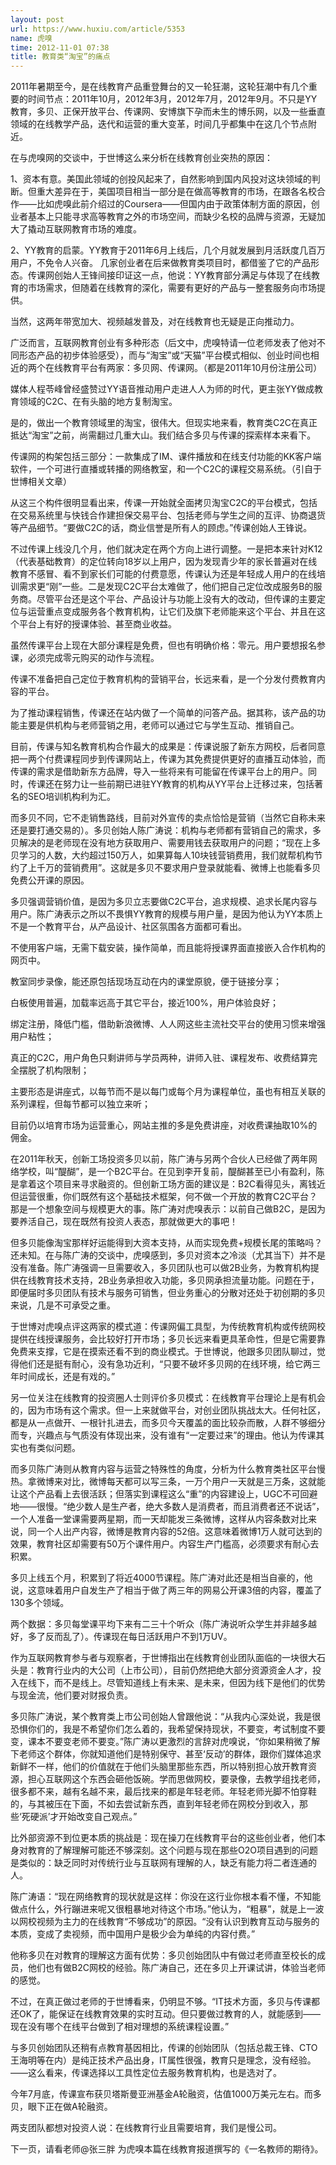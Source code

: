 ```yaml
---
layout: post
url: https://www.huxiu.com/article/5353
name: 虎嗅
time: 2012-11-01 07:38
title: 教育类“淘宝”的痛点
---
```

2011年暑期至今，是在线教育产品重登舞台的又一轮狂潮，这轮狂潮中有几个重要的时间节点：2011年10月，2012年3月，2012年7月，2012年9月。不只是YY教育，多贝、正保开放平台、传课网、安博旗下孕而未生的博乐网，以及一些垂直领域的在线教学产品，迭代和运营的重大变革，时间几乎都集中在这几个节点附近。

在与虎嗅网的交谈中，于世博这么来分析在线教育创业突热的原因：

1、资本有意。美国此领域的创投风起来了，自然影响到国内风投对这块领域的判断。但重大差异在于，美国项目相当一部分是在做高等教育的市场，在跟各名校合作——比如虎嗅此前介绍过的Coursera——但国内由于政策体制方面的原因，创业者基本上只能寻求高等教育之外的市场空间，而缺少名校的品牌与资源，无疑加大了撬动互联网教育市场的难度。

2、YY教育的启蒙。YY教育于2011年6月上线后，几个月就发展到月活跃度几百万用户，不免令人兴奋。 几家创业者在后来做教育类项目时，都借鉴了它的产品形态。传课网创始人王锋间接印证这一点，他说：YY教育部分满足与体现了在线教育的市场需求，但随着在线教育的深化，需要有更好的产品与一整套服务向市场提供。

当然，这两年带宽加大、视频越发普及，对在线教育也无疑是正向推动力。

广泛而言，互联网教育创业有多种形态（后文中，虎嗅特请一位老师发表了他对不同形态产品的初步体验感受），而与“淘宝”或“天猫”平台模式相似、创业时间也相近的两个在线教育平台有两家：多贝网、传课网。（都是2011年10月份注册公司）

媒体人程苓峰曾经盛赞过YY语音推动用户走进人人为师的时代，更主张YY做成教育领域的C2C、在有头脑的地方复制淘宝。

是的，做出一个教育领域里的淘宝，很伟大。但现实地来看，教育类C2C在真正抵达“淘宝”之前，尚需翻过几重大山。我们结合多贝与传课的探索样本来看下。

传课网的构架包括三部分：一款集成了IM、课件播放和在线支付功能的KK客户端软件，一个可进行直播或转播的网络教室，和一个C2C的课程交易系统。（引自于世博相关文章）

从这三个构件很明显看出来，传课一开始就全面拷贝淘宝C2C的平台模式，包括在交易系统里与快钱合作建担保交易平台、包括老师与学生之间的互评、协商退货等产品细节。“要做C2C的话，商业信誉是所有人的顾虑。”传课创始人王锋说。

不过传课上线没几个月，他们就决定在两个方向上进行调整。一是把本来针对K12（代表基础教育）的定位转向18岁以上用户，因为发现青少年的家长普遍对在线教育不感冒、看不到家长们可能的付费意愿，传课认为还是年轻成人用户的在线培训需求更“刚”一些。二是发现C2C平台太难做了，他们把自己定位改成服务B的服务商。尽管平台还是这个平台、产品设计与功能上没有大的改动，但传课的主要定位与运营重点变成服务各个教育机构，让它们及旗下老师能来这个平台、并且在这个平台上有好的授课体验、甚至商业收益。

虽然传课平台上现在大部分课程是免费，但也有明确价格：零元。用户要想报名参课，必须完成零元购买的动作与流程。

传课不准备把自己定位于教育机构的营销平台，长远来看，是一个分发付费教育内容的平台。

为了推动课程销售，传课还在站内做了一个简单的问答产品。据其称，该产品的功能主要是供机构与老师营销之用，老师可以通过它与学生互动、推销自己。

目前，传课与知名教育机构合作最大的成果是：传课说服了新东方网校，后者同意把一两个付费课程同步到传课网站上，传课为其免费提供更好的直播互动体验，而传课的需求是借助新东方品牌，导入一些将来有可能留在传课平台上的用户。同时，传课还在努力让一些前期已进驻YY教育的机构从YY平台上迁移过来，包括著名的SEO培训机构利为汇。

而多贝不同，它不走销售路线，目前对外宣传的卖点恰恰是营销（当然它自称未来还是要打通交易的）。多贝创始人陈广涛说：机构与老师都有营销自己的需求，多贝解决的是老师现在没有地方获取用户、需要用钱去获取用户的问题；“现在上多贝学习的人数，大约超过150万人，如果算每人10块钱营销费用，我们就帮机构节约了上千万的营销费用”。这就是多贝不要求用户登录就能看、微博上也能看多贝免费公开课的原因。

多贝强调营销价值，是因为多贝立志要做C2C平台，追求规模、追求长尾内容与用户。陈广涛表示之所以不畏惧YY教育的规模与用户量，是因为他认为YY本质上不是一个教育平台，从产品设计、社区氛围各方面都可看出。

不使用客户端，无需下载安装，操作简单，而且能将授课界面直接嵌入合作机构的网页中。

教室同步录像，能还原包括现场互动在内的课堂原貌，便于链接分享；

白板使用普遍，加载率远高于其它平台，接近100%，用户体验良好；

绑定注册，降低门槛，借助新浪微博、人人网这些主流社交平台的使用习惯来增强用户粘性；

真正的C2C，用户角色只剩讲师与学员两种，讲师入驻、课程发布、收费结算完全摆脱了机构限制；

主要形态是讲座式，以每节而不是以每门或每个月为课程单位，虽也有相互关联的系列课程，但每节都可以独立来听；

目前仍以培育市场为运营重心，网站主推的多是免费讲座，对收费课抽取10%的佣金。

在2011年秋天，创新工场投资多贝以前，陈广涛与另两个合伙人已经做了两年网络学校，叫“醍醐”，是一个B2C平台。在见到李开复前，醍醐甚至已小有盈利，陈是拿着这个项目来寻求融资的。但创新工场方面的建议是：B2C看得见头，离钱近但运营很重，你们既然有这个基础技术框架，何不做一个开放的教育C2C平台？那是一个想象空间与规模更大的事。陈广涛对虎嗅表示：以前自己做B2C，是因为要养活自己，现在既然有投资人表态，那就做更大的事吧！

但多贝能像淘宝那样好运能得到大资本支持，从而实现免费+规模长尾的策略吗？还未知。在与陈广涛的交谈中，虎嗅感到，多贝对资本之冷淡（尤其当下）并不是没有准备。陈广涛强调一旦需要收入，多贝团队也可以做2B业务，为教育机构提供在线教育技术支持，2B业务承担收入功能，多贝网承担流量功能。问题在于，即便届时多贝团队有技术与服务可销售，但业务重心的分散对还处于初创期的多贝来说，几是不可承受之重。

于世博对虎嗅点评这两家的模式道：传课网偏工具型，为传统教育机构或传统网校提供在线授课服务，会比较好打开市场；多贝长远来看更具革命性，但是它需要靠免费来支撑，它是在摸索还看不到的商业模式。于世博说，他跟多贝团队聊过，觉得他们还是挺有耐心，没有急功近利，“只要不破坏多贝网的在线环境，给它两三年时间成长，还是有戏的。”

另一位关注在线教育的投资圈人士则评价多贝模式：在线教育平台理论上是有机会的，因为市场有这个需求。但一上来就做平台，对创业团队挑战太大。任何社区，都是从一点做开、一根针扎进去，而多贝今天覆盖的面比较杂而散，人群不够细分而专，兴趣点与气质没有体现出来，没有谁有“一定要过来”的理由。他认为传课其实也有类似问题。

而多贝陈广涛则从教育内容与运营之特殊性的角度，分析为什么教育类社区平台慢热。拿微博来对比，微博每天都可以写三条，一万个用户一天就是三万条，这就能让这个产品看上去很活跃；但落实到课程这么“重”的内容建设上，UGC不可回避地——很慢。“绝少数人是生产者，绝大多数人是消费者，而且消费者还不说话”，一个人准备一堂课需要两星期，而一天却能发三条微博，这样从内容条数对比来说，同一个人出产内容，微博是教育内容的52倍。这意味着微博1万人就可达到的效果，教育社区却需要有50万个课件用户。内容生产门槛高，必须要求有耐心去积累。

多贝上线五个月，积累到了将近4000节课程。陈广涛对此还是相当自豪的，他说，这意味着用户自发生产了相当于做了两三年的网易公开课3倍的内容，覆盖了130多个领域。

两个数据：多贝每堂课平均下来有二三十个听众（陈广涛说听众学生并非越多越好，多了反而乱了）。传课现在每日活跃用户不到1万UV。

作为互联网教育参与者与观察者，于世博指出在线教育创业团队面临的一块很大石头是：教育行业内的大公司（上市公司），目前仍然把绝大部分资源资金人才，投入在线下，而不是线上。尽管知道线上有未来、是未来，但因为线下是他们的优势与现金流，他们要对财报负责。

多贝陈广涛说，某个教育类上市公司创始人曾跟他说：“从我内心深处说，我是很恐惧你们的，我是不希望你们怎么着的，我希望保持现状，不要变，考试制度不要变，课本不要变老师不要变。”陈广涛以更激烈的言辞对虎嗅说，“你如果稍微了解下老师这个群体，你就知道他们是特别保守、甚至‘反动’的群体，跟你们媒体追求新鲜不一样，他们的价值就在于他们头脑里那些东西，所以特别担心放开教育资源，担心互联网这个东西会砸他饭碗。学而思做网校，要录像，去教学组找老师，很多都不来，越有名越不来，最后找来的都是年轻老师。年轻老师光脚不怕穿鞋的，与其被压在下面，不如去尝试新东西，直到年轻老师在网校分到收入，那些‘死硬派’才开始改变自己观点。”

比外部资源不到位更本质的挑战是：现在操刀在线教育平台的这些创业者，他们本身对教育的了解理解可能还不够深刻。这个问题与现在那些O2O项目遇到的问题是类似的：缺乏同时对传统行业与互联网有理解的人，缺乏有能力将二者连通的人。

陈广涛语：“现在网络教育的现状就是这样：你没在这行业你根本看不懂，不知能做点什么，外行蹦进来呢又很粗暴地对待这个市场。”他认为，“粗暴”，就是上一波以网校视频为主力的在线教育“不够成功”的原因。“没有认识到教育互动与服务的本质，变成了卖视频，而中国用户是极少会为单纯的内容付费。”

他称多贝在对教育的理解这方面有优势：多贝创始团队中有做过老师直至校长的成员，他们也有做B2C网校的经验。陈广涛自己，还在多贝上开课试讲，体验当老师的感觉。

不过，在真正做过老师的于世博看来，仍明显不够。“IT技术方面，多贝与传课都还OK了，能保证在线教育效果的实时互动。但只要做过教育的人，就能感到——现在没有哪个在线平台做到了相对理想的系统课程设置。”

与多贝创始团队还稍有点教育基因相比，传课的创始团队（包括总裁王锋、CTO王海明等在内）是纯正技术产品出身，IT属性很强，教育只是理念，没有经验。——这么看来，传课选择以工具性定位去服务教育机构，也是选对了。

今年7月底，传课宣布获贝塔斯曼亚洲基金A轮融资，估值1000万美元左右。而多贝，眼下正在做A轮融资。

两支团队都想对投资人说：在线教育行业且需要培育，我们是慢公司。

下一页，请看老师@张三胖 为虎嗅本篇在线教育报道撰写的《一名教师的期待》。

